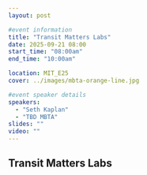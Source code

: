 ```yaml
---
layout: post

#event information
title: "Transit Matters Labs"
date: 2025-09-21 08:00
start_time: "08:00am"
end_time: "10:00am"

location: MIT_E25
cover: ../images/mbta-orange-line.jpg

#event speaker details
speakers:
  - "Seth Kaplan"
  - "TBD MBTA"
slides: ""
video: ""
---
```


## Transit Matters Labs

